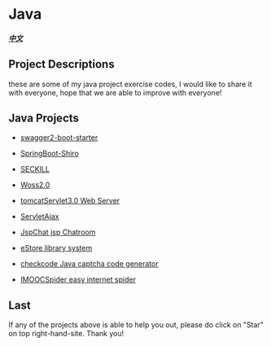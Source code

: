# Java

##### [中文](README_ZH.md)

## Project Descriptions

these  are some of my java project exercise codes, I would like to share it with everyone, hope that we are able to improve with everyone!

## Java Projects

* [swagger2-boot-starter](https://github.com/HelloWorld521/swagger2-boot-starter)

* [SpringBoot-Shiro](./springboot-shiro/)

* [SECKILL](./seckill/)

* [Woss2.0 ](./woss/)

* [tomcatServlet3.0 Web Server](./tomcatServer3.0/)

* [ServletAjax ](./ServletAjax/)

* [JspChat jsp Chatroom](./JspChat/)

* [eStore library system](./estore/)

* [checkcode Java captcha code generator](./checkcode/)

* [IMOOCSpider easy internet spider](./IMOOCSpider/)

## Last

If any of the projects above is able to help you out, please do click on "Star" on top right-hand-site. Thank you!
